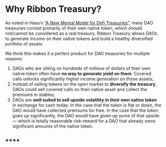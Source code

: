 # Why Ribbon Treasury?

As noted in Hasu’s [“A New Mental Model for Defi Treasuries”](https://uncommoncore.co/a-new-mental-model-for-defi-treasuries/), many DAO treasuries consist primarily of their own native token, which should not/cannot be considered as a real treasury. Ribbon Treasury allows DAOs to generate income on their native tokens and build a healthy diversified portfolio of assets.

We think this makes it a perfect product for DAO treasuries for multiple reasons:

1. DAOs who are sitting on hundreds of millions of dollars of their own native token often have **no way to generate yield on them**. Covered calls unlocks significantly higher income generation on those assets;
2. Instead of selling tokens on the open market to **diversify the treasury**, DAOs could sell covered calls on their native asset and collect the premiums in stables;
3. DAOs are **well suited to sell upside volatility in their own native token** in exchange for cash today. In the case that the token is flat or down, the DAO would have collected premiums for free. In the case that the token goes up significantly, the DAO would have given up some of that upside — which is totally reasonable risk-reward for a DAO that already owns significant amounts of the native token.

## ****
